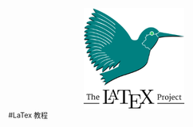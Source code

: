 <div align='center'/>
<img src="./images/latex.png" width = "40%" height = "50%" >
<div align='left'/>
#LaTex 教程


